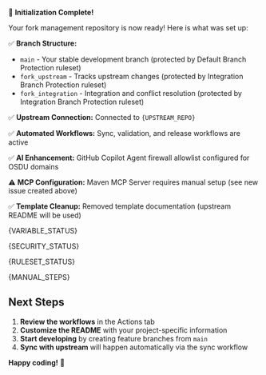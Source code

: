 🎉 **Initialization Complete!**

Your fork management repository is now ready! Here is what was set up:

✅ **Branch Structure:**
- `main` - Your stable development branch (protected by Default Branch Protection ruleset)
- `fork_upstream` - Tracks upstream changes (protected by Integration Branch Protection ruleset)
- `fork_integration` - Integration and conflict resolution (protected by Integration Branch Protection ruleset)

✅ **Upstream Connection:** Connected to `{UPSTREAM_REPO}`

✅ **Automated Workflows:** Sync, validation, and release workflows are active

✅ **AI Enhancement:** GitHub Copilot Agent firewall allowlist configured for OSDU domains

⚠️ **MCP Configuration:** Maven MCP Server requires manual setup (see new issue created above)

✅ **Template Cleanup:** Removed template documentation (upstream README will be used)

{VARIABLE_STATUS}

{SECURITY_STATUS}

{RULESET_STATUS}

{MANUAL_STEPS}

## Next Steps

1. **Review the workflows** in the Actions tab
2. **Customize the README** with your project-specific information
3. **Start developing** by creating feature branches from `main`
4. **Sync with upstream** will happen automatically via the sync workflow

**Happy coding!** 🚀